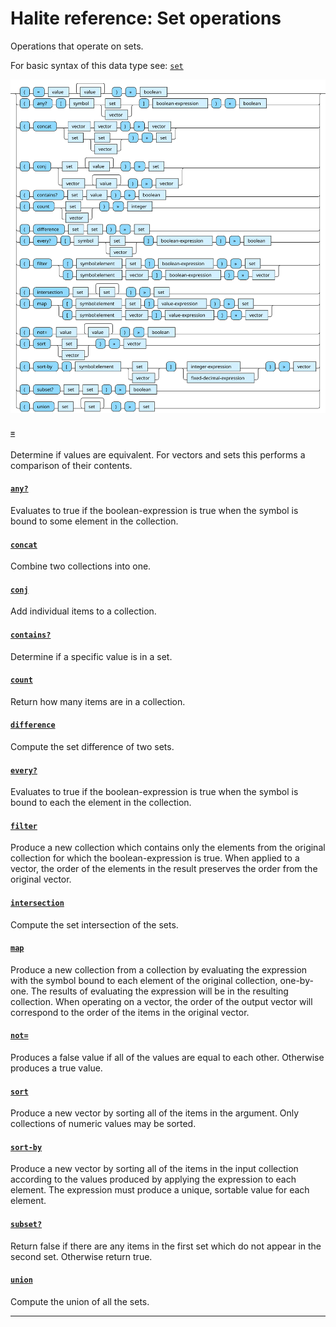 <!---
  This markdown file was generated. Do not edit.
  -->

# Halite reference: Set operations

Operations that operate on sets.

For basic syntax of this data type see: [`set`](halite-basic-syntax-reference.md#set)

!["set-op"](./halite-bnf-diagrams/set-op.svg)

#### [`=`](halite-full-reference.md#_E)

Determine if values are equivalent. For vectors and sets this performs a comparison of their contents.

#### [`any?`](halite-full-reference.md#any_Q)

Evaluates to true if the boolean-expression is true when the symbol is bound to some element in the collection.

#### [`concat`](halite-full-reference.md#concat)

Combine two collections into one.

#### [`conj`](halite-full-reference.md#conj)

Add individual items to a collection.

#### [`contains?`](halite-full-reference.md#contains_Q)

Determine if a specific value is in a set.

#### [`count`](halite-full-reference.md#count)

Return how many items are in a collection.

#### [`difference`](halite-full-reference.md#difference)

Compute the set difference of two sets.

#### [`every?`](halite-full-reference.md#every_Q)

Evaluates to true if the boolean-expression is true when the symbol is bound to each the element in the collection.

#### [`filter`](halite-full-reference.md#filter)

Produce a new collection which contains only the elements from the original collection for which the boolean-expression is true. When applied to a vector, the order of the elements in the result preserves the order from the original vector.

#### [`intersection`](halite-full-reference.md#intersection)

Compute the set intersection of the sets.

#### [`map`](halite-full-reference.md#map)

Produce a new collection from a collection by evaluating the expression with the symbol bound to each element of the original collection, one-by-one. The results of evaluating the expression will be in the resulting collection. When operating on a vector, the order of the output vector will correspond to the order of the items in the original vector.

#### [`not=`](halite-full-reference.md#not_E)

Produces a false value if all of the values are equal to each other. Otherwise produces a true value.

#### [`sort`](halite-full-reference.md#sort)

Produce a new vector by sorting all of the items in the argument. Only collections of numeric values may be sorted.

#### [`sort-by`](halite-full-reference.md#sort-by)

Produce a new vector by sorting all of the items in the input collection according to the values produced by applying the expression to each element. The expression must produce a unique, sortable value for each element.

#### [`subset?`](halite-full-reference.md#subset_Q)

Return false if there are any items in the first set which do not appear in the second set. Otherwise return true.

#### [`union`](halite-full-reference.md#union)

Compute the union of all the sets.

---
